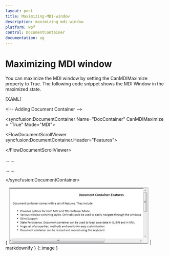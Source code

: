 ```yaml
---
layout: post
title: Maximizing-MDI-window
description: maximizing mdi window
platform: wpf
control: DocumentContainer
documentation: ug
---
```


# Maximizing MDI window

You can maximize the MDI window by setting the CanMDIMaximize property to True. The following code snippet shows the MDI Window in the maximized state.



[XAML]



&lt;!-- Adding Document Container --&gt;

&lt;syncfusion:DocumentContainer Name="DocContainer" CanMDIMaximize = "True"  Mode="MDI"&gt;

&lt;FlowDocumentScrollViewer syncfusion:DocumentContainer.Header="Features"&gt;

&lt;/FlowDocumentScrollViewer&gt;

…....

…....

&lt;/syncfusion:DocumentContainer&gt;



{ ![](Maximizing-MDI-window_images/Maximizing-MDI-window_img1.jpeg) | markdownify }
{:.image }



